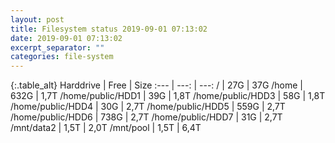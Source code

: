 ```yaml
---
layout: post
title: Filesystem status 2019-09-01 07:13:02
date: 2019-09-01 07:13:02
excerpt_separator: ""
categories: file-system
---
```

{:.table_alt}
Harddrive | Free | Size
:--- | ---: | ---:
/ | 27G | 37G
/home | 632G | 1,7T
/home/public/HDD1 | 39G | 1,8T
/home/public/HDD3 | 58G | 1,8T
/home/public/HDD4 | 30G | 2,7T
/home/public/HDD5 | 559G | 2,7T
/home/public/HDD6 | 738G | 2,7T
/home/public/HDD7 | 31G | 2,7T
/mnt/data2 | 1,5T | 2,0T
/mnt/pool | 1,5T | 6,4T
